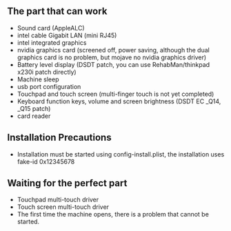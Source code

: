 ## The part that can work
* Sound card (AppleALC)
* intel cable Gigabit LAN (mini RJ45)
* intel integrated graphics
* nvidia graphics card (screened off, power saving, although the dual graphics card is no problem, but mojave no nvidia graphics driver)
* Battery level display (DSDT patch, you can use RehabMan/thinkpad x230i patch directly)
* Machine sleep
* usb port configuration
* Touchpad and touch screen (multi-finger touch is not yet completed)
* Keyboard function keys, volume and screen brightness (DSDT EC _Q14, _Q15 patch)
* card reader

## Installation Precautions
* Installation must be started using config-install.plist, the installation uses fake-id 0x12345678

## Waiting for the perfect part
* Touchpad multi-touch driver
* Touch screen multi-touch driver
* The first time the machine opens, there is a problem that cannot be started.